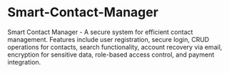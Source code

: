 # Smart-Contact-Manager
Smart Contact Manager - A secure system for efficient contact management. Features include user registration, secure login, CRUD operations for contacts, search functionality, account recovery via email, encryption for sensitive data, role-based access control, and payment integration.
